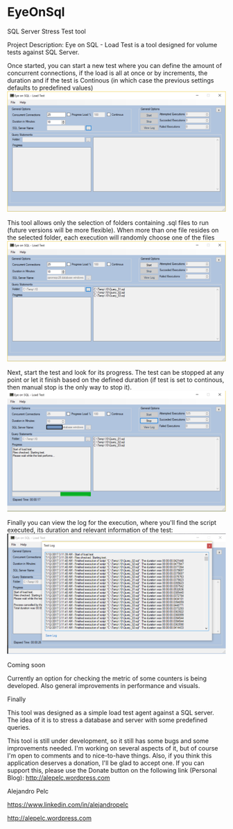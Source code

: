 # EyeOnSql
SQL Server Stress Test tool

Project Description: Eye on SQL - Load Test is a tool designed for volume tests against SQL Server.

Once started, you can start a new test where you can define the amount of concurrent connections, if the load is all at once or by increments, the duration and if the test is Continous (in which case the previous settings defaults to predefined values)
![alt text](Pics/Initial.png)

This tool allows only the selection of folders containing .sql files to run (future versions will be more flexible). When more than one file resides on the selected folder, each execution will randomly choose one of the files
![alt text](Pics/SelectFiles.png)

Next, start the test and look for its progress. The test can be stopped at any point or let it finish based on the defined duration (if test is set to continous, then manual stop is the only way to stop it).
![alt text](Pics/Execution.png)

Finally you can view the log for the execution, where you'll find the script executed, its duration and relevant information of the test:
![alt text](Pics/Logs.png)

Coming soon

Currently an option for checking the metric of some counters is being developed. Also general improvements in performance and visuals.

Finally

This tool was designed as a simple load test agent against a SQL server. The idea of it is to stress a database and server with some predefined queries.

This tool is still under development, so it still has some bugs and some improvements needed. I'm working on several aspects of it, but of course I'm open to comments and to nice-to-have things. Also, if you think this application deserves a donation, I'll be glad to accept one. If you can support this, please use the Donate button on the following link (Personal Blog): http://alepelc.wordpress.com

Alejandro Pelc

https://www.linkedin.com/in/alejandropelc

http://alepelc.wordpress.com
